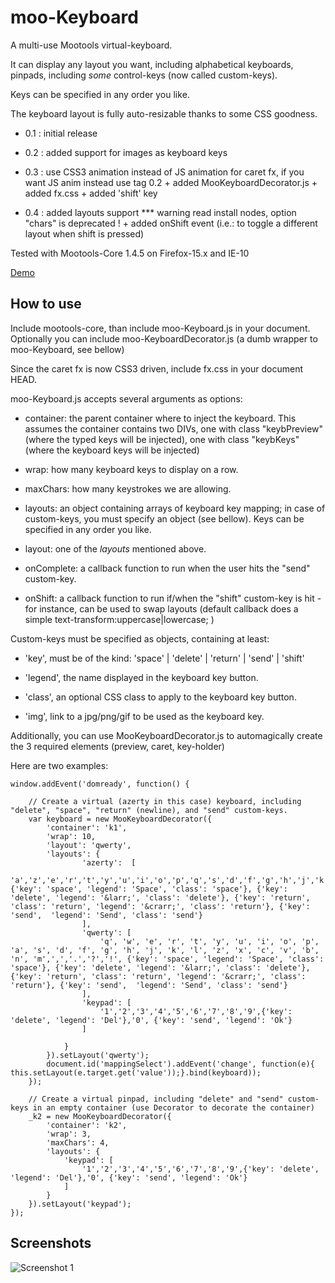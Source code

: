 moo-Keyboard
===========

A multi-use Mootools virtual-keyboard.

It can display any layout you want, including alphabetical keyboards, pinpads, including *some* control-keys (now called custom-keys).

Keys can be specified in any order you like.

The keyboard layout is fully auto-resizable thanks to some CSS goodness.

* 0.1 : initial release

* 0.2 : added support for images as keyboard keys

* 0.3 : use CSS3 animation instead of JS animation for caret fx, if you want JS anim instead use tag 0.2 + added MooKeyboardDecorator.js + added fx.css + added 'shift' key

* 0.4 : added layouts support *** warning read install nodes, option "chars" is deprecated ! + added onShift event (i.e.: to toggle a different layout when shift is pressed)

Tested with Mootools-Core 1.4.5 on Firefox-15.x and IE-10

[Demo](https://tinker.io/af1ff/16)

How to use
----------

Include mootools-core, than include moo-Keyboard.js in your document.
Optionally you can include moo-KeyboardDecorator.js (a dumb wrapper to moo-Keyboard, see bellow)

Since the caret fx is now CSS3 driven, include fx.css in your document HEAD.

moo-Keyboard.js accepts several arguments as options:

* container: the parent container where to inject the keyboard. This assumes the container contains two DIVs, one with class "keybPreview" (where the typed keys will be injected), one with class "keybKeys" (where the keyboard keys will be injected)

* wrap: how many keyboard keys to display on a row.

* maxChars: how many keystrokes we are allowing.

* layouts: an object containing arrays of keyboard key mapping; in case of custom-keys, you must specify an object (see bellow). Keys can be specified in any order you like.

* layout: one of the *layouts* mentioned above.

* onComplete: a callback function to run when the user hits the "send" custom-key.

* onShift: a callback function to run if/when the "shift" custom-key is hit - for instance, can be used to swap layouts (default callback does a simple text-transform:uppercase|lowercase; )

Custom-keys must be specified as objects, containing at least:

* 'key', must be of the kind: 'space' | 'delete' | 'return' | 'send' | 'shift'

* 'legend', the name displayed in the keyboard key button.

* 'class', an optional CSS class to apply to the keyboard key button.

* 'img', link to a jpg/png/gif to be used as the keyboard key.

Additionally, you can use MooKeyboardDecorator.js to automagically create the 3 required elements (preview, caret, key-holder)

Here are two examples:

	window.addEvent('domready', function() {

		// Create a virtual (azerty in this case) keyboard, including "delete", "space", "return" (newline), and "send" custom-keys.
		var keyboard = new MooKeyboardDecorator({
			'container': 'k1',
			'wrap': 10,
			'layout': 'qwerty',
			'layouts': {
					'azerty':  [
						'a','z','e','r','t','y','u','i','o','p','q','s','d','f','g','h','j','k','l','m','w','x','c','v','b','n',',','.','?','!', {'key': 'space', 'legend': 'Space', 'class': 'space'}, {'key': 'delete', 'legend': '&larr;', 'class': 'delete'}, {'key': 'return', 'class': 'return', 'legend': '&crarr;', 'class': 'return'}, {'key': 'send',  'legend': 'Send', 'class': 'send'}
					],
					'qwerty': [
						'q', 'w', 'e', 'r', 't', 'y', 'u', 'i', 'o', 'p', 'a', 's', 'd', 'f', 'g', 'h', 'j', 'k', 'l', 'z', 'x', 'c', 'v', 'b', 'n', 'm',',','.','?','!', {'key': 'space', 'legend': 'Space', 'class': 'space'}, {'key': 'delete', 'legend': '&larr;', 'class': 'delete'}, {'key': 'return', 'class': 'return', 'legend': '&crarr;', 'class': 'return'}, {'key': 'send',  'legend': 'Send', 'class': 'send'}
					],
					'keypad': [
						'1','2','3','4','5','6','7','8','9',{'key': 'delete', 'legend': 'Del'},'0', {'key': 'send', 'legend': 'Ok'}
					]

				}
			}).setLayout('qwerty');
			document.id('mappingSelect').addEvent('change', function(e){ this.setLayout(e.target.get('value'));}.bind(keyboard));
		});

		// Create a virtual pinpad, including "delete" and "send" custom-keys in an empty container (use Decorator to decorate the container)
		_k2 = new MooKeyboardDecorator({
			'container': 'k2',
			'wrap': 3,
			'maxChars': 4,
			'layouts': {
				'keypad': [
					'1','2','3','4','5','6','7','8','9',{'key': 'delete', 'legend': 'Del'},'0', {'key': 'send', 'legend': 'Ok'}
				]
			}
		}).setLayout('keypad');
	});

Screenshots
-----------

![Screenshot 1](https://raw.github.com/kelexel/moo-Keyboard/master/moo-Keyboard.png)